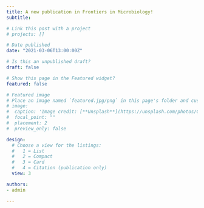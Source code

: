 ```yaml
---
title: A new publication in Frontiers in Microbiology!
subtitle: 

# Link this post with a project
# projects: []

# Date published
date: "2021-03-06T13:00:00Z"

# Is this an unpublished draft?
draft: false

# Show this page in the Featured widget?
featured: false

# Featured image
# Place an image named `featured.jpg/png` in this page's folder and customize its options here.
# image:
#  caption: 'Image credit: [**Unsplash**](https://unsplash.com/photos/CpkOjOcXdUY)'
#  focal_point: ""
#  placement: 2
#  preview_only: false

design:
  # Choose a view for the listings:
  #   1 = List
  #   2 = Compact
  #   3 = Card
  #   4 = Citation (publication only)
  view: 3

authors:
- admin

---
```






